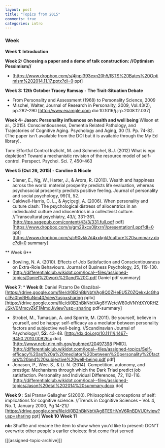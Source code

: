 ```yaml
---
layout: post
title: "Topics from 2015"
comments: true
categories: intro
---
```


### Week
**Week 1: Introduction**

**Week 2: Choosing a paper and a demo of talk construction: //Optimism Pessimism//**
* [https://www.dropbox.com/s/4jnpl393exn20h5/ISTS%20Bates%20Optimism%202014.11.17.pptx?dl=0 ppt]

**Week 3: 12th October Tracey Ramsay - The Trait-Situation Debate**
* From Personality and Assessment (1968) to Personality Science, 2009 
* Mischel, Walter, Journal of Research in Personality, 2009, Vol.43(2), pp.282-290 [http://www.example.com doi:10.1016/j.jrp.2008.12.037]

**Week 4- Jason: Personality influences on health and well being** 
Wilson et al., (2015). Conscientiousness, Dementia Related Pathology, and Trajectories of Cognitive Aging. Psychology and Aging, 30 (1). Pp. 74-82. 
(The paper isn't available from the DOI but it is available through the My Ed library). 
 
Tom: Effortful Control
Inzlicht, M. and Schmeichel, B.J. (2012) What is ego depletion? Toward a mechanistic revision of the resource model of self-control. Perspect. Psychol. Sci. 7, 450–463

**Week 5 (Oct 26, 2015) - Caroline & Nicole**
* Diener, E., Ng, W., Harter, J., & Arora, R. (2010). Wealth and happiness across the world: material prosperity predicts life evaluation, whereas psychosocial prosperity predicts positive feeling. Journal of personality and social psychology, 99(1), 52.
* Caldwell-Harris, C. L., & Ayçiçegi, A. (2006). When personality and culture clash: The psychological distress of allocentrics in an individualist culture and idiocentrics in a collectivist culture. //Transcultural psychiatry, 43//, 331-361.[http://tps.sagepub.com/content/43/3/331.full.pdf pdf] [https://www.dropbox.com/s/gm29xcs0ljtxrn1/presentation1.ppt?dl=0 ppt] [https://www.dropbox.com/s/c90vkk7d4xxkgkt/culture%20summary.doc?dl=0 summary]

** Week 6**
* Bowling, N. A. (2010). Effects of Job Satisfaction and Conscientiousness on Extra-Role Behaviours. Journal of Business Psychology, 25, 119-130.
* [http://differentialclub.wikidot.com/local--files/assigned-topics/Daniel%20work%20and%20C.pdf Daniel pdf summary]

**Week 7**:
* 
**Week 8**:
Daniel Pizarro De Olazábal- [https://drive.google.com/file/d/0B2hBkNbtVAg8Q0ZHeEU5Z0ZQekxJcGhqcllFa0hvRHluNm40/view?usp=sharing pptx]
[https://drive.google.com/file/d/0B2hBkNbtVAg8YWctcW80dVNYdXY0RHZJSkV0MmcyZkF1MmdJ/view?usp=sharing pdf-summary]
* Strobel, M., Tumasjan, A. and Sporrle, M. (2011). Be yourself, believe in yourself, and be happy: self-efficacy as a mediator between personality factors and subjective well-being.  //Scandinavian Journal of Psychology//, **52**. 43-48. [http://dx.doi.org/10.1111/j.1467-9450.2010.00826.x doi]. [http://www.ncbi.nlm.nih.gov/pubmed/20497398 PMID]. [http://differentialclub.wikidot.com/local--files/assigned-topics/Self-efficacy%20as%20a%20mediator%20between%20personality%20factors%20and%20subjective%20well-being.pdf pdf]
* Jonason, P., Wee. S., & Li. N. (2014). Competition, autonomy, and prestige: Mechanisms through which the Dark Triad predict job satisfaction. Personality and Individual Differences, 72, 112-116.[http://differentialclub.wikidot.com/local--files/assigned-topics/Jason%20etal%202014%20summary.docx doi]


**Week 9** : Sai Pranav
Gallagher S(2000). Philosophical conceptions of self: implications for cognitive science. //Trends in Cognitive Sciences – Vol. 4, No. 1,
January 2000, Pg 14-21//  [https://drive.google.com/file/d/0B2hBkNbtVAg8TE9HVnV6RnBDVU0/view?usp=sharing ppt]
**Week 10** 
**Week 11**

**nb:** Shuffle and rename the item to show when you'd like to present: DON'T overwrite other people's earlier choices: first come first served

[[[assigned-topic-archive]]]